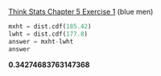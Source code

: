 [Think Stats Chapter 5 Exercise 1](http://greenteapress.com/thinkstats2/html/thinkstats2006.html#toc50) (blue men)

>> 
```Python
mxht = dist.cdf(185.42)
lwht = dist.cdf(177.8)
answer = mxht-lwht
answer
```
**0.34274683763147368**
